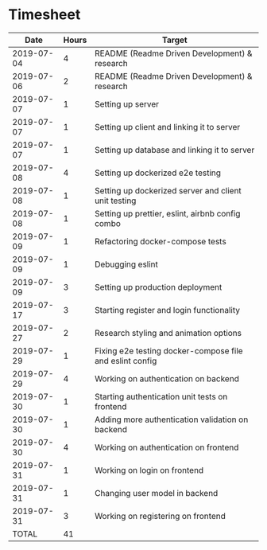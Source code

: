 # Timesheet

| Date       | Hours | Target                                                   |
| ---------- | ----- | -------------------------------------------------------- |
| 2019-07-04 | 4     | README (Readme Driven Development) & research            |
| 2019-07-06 | 2     | README (Readme Driven Development) & research            |
| 2019-07-07 | 1     | Setting up server                                        |
| 2019-07-07 | 1     | Setting up client and linking it to server               |
| 2019-07-07 | 1     | Setting up database and linking it to server             |
| 2019-07-08 | 4     | Setting up dockerized e2e testing                        |
| 2019-07-08 | 1     | Setting up dockerized server and client unit testing     |
| 2019-07-08 | 1     | Setting up prettier, eslint, airbnb config combo         |
| 2019-07-09 | 1     | Refactoring docker-compose tests                         |
| 2019-07-09 | 1     | Debugging eslint                                         |
| 2019-07-09 | 3     | Setting up production deployment                         |
| 2019-07-17 | 3     | Starting register and login functionality                |
| 2019-07-27 | 2     | Research styling and animation options                   |
| 2019-07-29 | 1     | Fixing e2e testing docker-compose file and eslint config |
| 2019-07-29 | 4     | Working on authentication on backend                     |
| 2019-07-30 | 1     | Starting authentication unit tests on frontend           |
| 2019-07-30 | 1     | Adding more authentication validation on backend         |
| 2019-07-30 | 4     | Working on authentication on frontend                    |
| 2019-07-31 | 1     | Working on login on frontend                             |
| 2019-07-31 | 1     | Changing user model in backend                           |
| 2019-07-31 | 3     | Working on registering on frontend                       |
| TOTAL      | 41    |                                                          |

